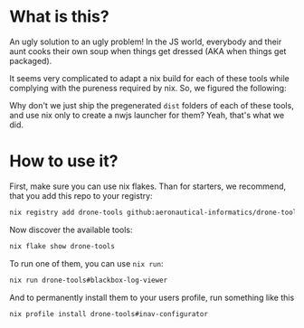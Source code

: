 # What is this?

An ugly solution to an ugly problem! In the JS world, everybody and their aunt
cooks their own soup when things get dressed (AKA when things get packaged).

It seems very complicated to adapt a nix build for each of these tools while
complying with the pureness required by nix. So, we figured the following:

Why don't we just ship the pregenerated `dist` folders of each of these tools,
and use nix only to create a nwjs launcher for them? Yeah, that's what we did.

# How to use it?

First, make sure you can use nix flakes. Than for starters, we recommend, that
you add this repo to your registry:

```bash
nix registry add drone-tools github:aeronautical-informatics/drone-tools
```

Now discover the available tools:

```bash
nix flake show drone-tools
```

To run one of them, you can use `nix run`:

```bash
nix run drone-tools#blackbox-log-viewer
```

And to permanently install them to your users profile, run something like this

```bash
nix profile install drone-tools#inav-configurator
```
